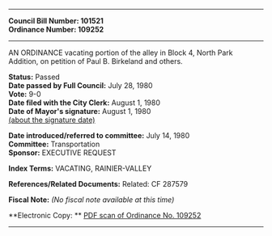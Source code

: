 * * * * *  
  
**Council Bill Number: [](#h0)[](#h2)101521**   
**Ordinance Number: 109252**  
  
* * * * *  
  
AN ORDINANCE vacating portion of the alley in Block 4, North Park Addition, on petition of Paul B. Birkeland and others.  
  
**Status:** Passed   
**Date passed by Full Council:** July 28, 1980   
**Vote:** 9-0   
**Date filed with the City Clerk:** August 1, 1980   
**Date of Mayor's signature:** August 1, 1980   
[(about the signature date)](/~public/approvaldate.htm)   
  
  
**Date introduced/referred to committee:** July 14, 1980   
**Committee:** Transportation   
**Sponsor:** EXECUTIVE REQUEST   
  
**Index Terms:** VACATING, RAINIER-VALLEY  
  
**References/Related Documents:** Related: CF 287579  
  
**Fiscal Note:** *(No fiscal note available at this time)*  
  
**Electronic Copy: ** [PDF scan of Ordinance No. 109252](/~archives/Ordinances/Ord_109252.pdf)  
  
* * * * *  
